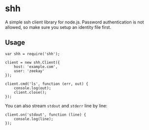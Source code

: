 # shh
A simple ssh client library for node.js. Password authentication is not allowed, so make sure you setup an identity file first.

## Usage
    var shh = require('shh');

    client = new shh.Client({
        host: 'example.com',
        user: 'zeekay'
    });

    client.cmd('ls', function (err, out) {
        console.log(out);
        client.close();
    });

You can also stream `stdout` and `stderr` line by line:

    client.on('stdout', function (line) {
        console.log(line);
    });
